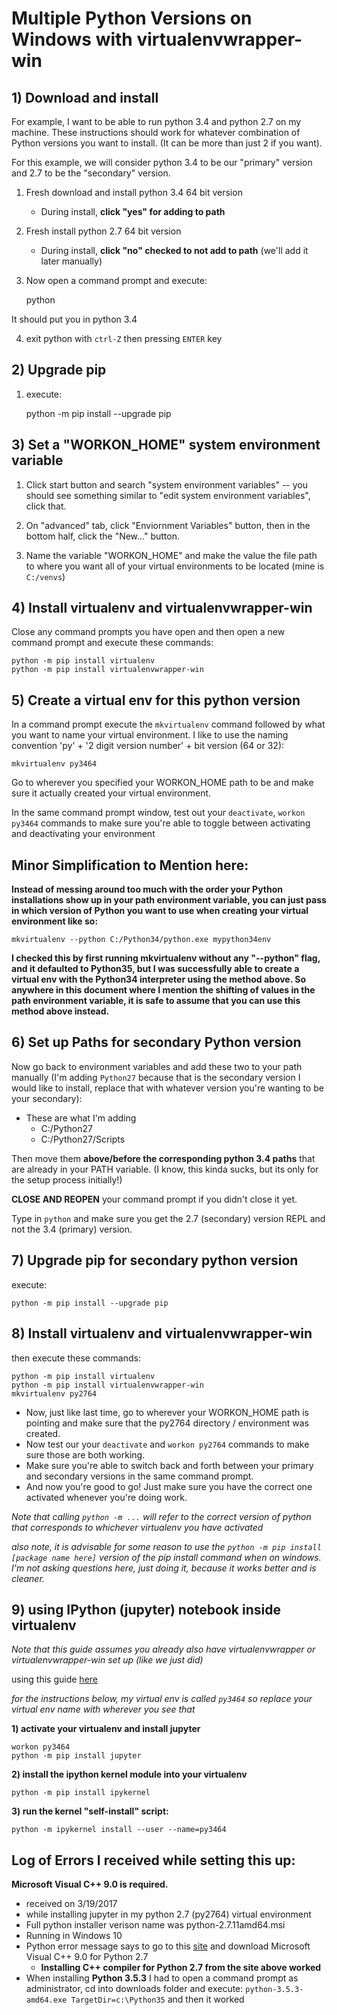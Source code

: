 
# Multiple Python Versions on Windows with virtualenvwrapper-win

## 1) Download and install

For example, I want to be able to run python 3.4 and python 2.7 on my machine. 
These instructions should work for whatever combination of Python versions 
you want to install. (It can be more than just 2 if you want).

For this example, we will consider python 3.4 to be our "primary" version
and 2.7 to be the "secondary" version. 


1) Fresh download and install python 3.4 64 bit version
	- During install, **click "yes" for adding to path**

2) Fresh install python 2.7 64 bit version
	- During install, **click "no" checked to not add to path** (we'll add it later manually)

3) Now open a command prompt and execute:

	python
	
It should put you in python 3.4

4) exit python with `ctrl-Z` then pressing `ENTER` key

## 2) Upgrade pip

1) execute:

	python -m pip install --upgrade pip


## 3) Set a "WORKON_HOME" system environment variable	

1) Click start button and search "system environment variables" -- you should see
something similar to "edit system environment variables", click that.

2) On "advanced" tab, click "Enviornment Variables" button, then in the bottom half, click the "New..." button.

3) Name the variable "WORKON_HOME" and make the value the file path to where you want all
of your virtual environments to be located (mine is `C:/venvs`) 


## 4) Install virtualenv and virtualenvwrapper-win

Close any command prompts you have open and then open a new command prompt and execute these commands:

	python -m pip install virtualenv
	python -m pip install virtualenvwrapper-win

	
## 5) Create a virtual env for this python version	

In a command prompt execute the `mkvirtualenv` command followed by what you want to name your 
virtual environment. I like to use the naming convention 'py' + '2 digit 
version number' + bit version (64 or 32):

	mkvirtualenv py3464

Go to wherever you specified your WORKON_HOME path to be and make sure it actually created your virtual environment.

In the same command prompt window, test out your `deactivate`, `workon py3464` commands to make sure you're able to toggle between activating and deactivating your environment


## Minor Simplification to Mention here:

**Instead of messing around too much with the order your Python installations show up in your path environment variable, you can just pass in which version of
Python you want to use when creating your virtual environment like so:**

    mkvirtualenv --python C:/Python34/python.exe mypython34env
	
**I checked this by first running mkvirtualenv without any "--python" flag, and it defaulted to Python35, but I was successfully able to create a virtual env
with the Python34 interpreter using the method above. So anywhere in this document where I mention the shifting of values in the path environment variable, it
is safe to assume that you can use this method above instead.**



## 6) Set up Paths for secondary Python version

Now go back to environment variables and add these two to your path manually (I'm adding `Python27` because that is the secondary version I would like to
install, replace that with whatever version you're wanting to be your secondary):

* These are what I'm adding 
	- C:/Python27
	- C:/Python27/Scripts

Then move them **above/before the corresponding python 3.4 paths** that are already in your PATH variable.
(I know, this kinda sucks, but its only for the setup process initially!)

**CLOSE AND REOPEN** your command prompt if you didn't close it yet. 

Type in `python` and make sure you get the 2.7 (secondary) version REPL and not the 3.4 (primary) version.

## 7) Upgrade pip for secondary python version

execute:

	python -m pip install --upgrade pip

## 8) Install virtualenv and virtualenvwrapper-win
	
then execute these commands:

	python -m pip install virtualenv
	python -m pip install virtualenvwrapper-win
	mkvirtualenv py2764

	
* Now, just like last time, go to wherever your WORKON_HOME path is pointing and make sure that the py2764 directory / environment was created.
* Now test our your `deactivate` and `workon py2764` commands to make sure those are both working.
* Make sure you're able to switch back and forth between your primary and secondary versions in the same command prompt.
* And now you're good to go! Just make sure you have the correct one activated whenever you're doing work.

*Note that calling `python -m ...` will refer to the correct version of python that corresponds to whichever virtualenv you have activated*

*also note, it is advisable for some reason to use the `python -m pip install [package name here]` version of the pip install command when on windows. 
I'm not asking questions here, just doing it, because it works better and is cleaner.*

## 9) using IPython (jupyter) notebook inside virtualenv

*Note that this guide assumes you already also have virtualenvwrapper or virtualenvwrapper-win set up (like we just did)*

using this guide [here](http://help.pythonanywhere.com/pages/IPythonNotebookVirtualenvs)

*for the instructions below, my virtual env is called `py3464` so replace your virtual env name with wherever you see that*


**1) activate your virtualenv and install jupyter**

    
    workon py3464
	python -m pip install jupyter
    
	
**2) install the ipython kernel module into your virtualenv**


    python -m pip install ipykernel

	
**3) run the kernel "self-install" script:**


    python -m ipykernel install --user --name=py3464

	
## Log of Errors I received while setting this up:


**Microsoft Visual C++ 9.0 is required.**
- received on 3/19/2017
- while installing jupyter in my python 2.7 (py2764) virtual environment
- Full python installer verison name was python-2.7.11amd64.msi
- Running in Windows 10
- Python error message says to go to this [site](http://aka.ms/vcpython27) and download Microsoft Visual C++ 9.0 for Python 2.7
	- **Installing C++ compiler for Python 2.7 from the site above worked**
- When installing **Python 3.5.3** I had to open a command prompt as administrator, cd into downloads folder and execute: `python-3.5.3-amd64.exe TargetDir=c:\Python35` and then it worked


	







